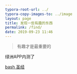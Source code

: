 ```yaml
---
typora-root-url: ../
typora-copy-images-to: ../image
layout: page 
title: 发现一些有趣的东西
permalink: /find/
date: 2019-09-23 11:46
---
```


> 有趣才是最重要的


绿洲APP内测了

[bash 圣经](https://github.com/dylanaraps/pure-bash-bible/blob/master/README.md)



